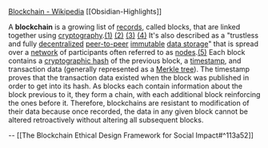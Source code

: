 [Blockchain - Wikipedia](https://en.wikipedia.org/wiki/Blockchain) [[Obsidian-Highlights]]

A **blockchain** is a growing list of [records](https://en.wikipedia.org/wiki/Record_(computer_science)), called blocks, that are linked together using [cryptography](https://en.wikipedia.org/wiki/Cryptography).[(1)](https://en.wikipedia.org/wiki/Blockchain#cite_note-fortune20160515-1) [(2)](https://en.wikipedia.org/wiki/Blockchain#cite_note-nyt20160521-2) [(3)](https://en.wikipedia.org/wiki/Blockchain#cite_note-te20151031-3) [(4)](https://en.wikipedia.org/wiki/Blockchain#cite_note-cryptocurrencytech-4) It's also described as a "trustless and fully [decentralized](https://en.wikipedia.org/wiki/Decentralization) [peer-to-peer](https://en.wikipedia.org/wiki/Peer-to-peer) [immutable](https://en.wikipedia.org/wiki/Immutable_object) [data storage](https://en.wikipedia.org/wiki/Data_storage)" that is spread over a [network](https://en.wikipedia.org/wiki/Computer_network) of participants often referred to as [nodes](https://en.wikipedia.org/wiki/Node_(networking)).[(5)](https://en.wikipedia.org/wiki/Blockchain#cite_note-FOOTNOTEKnirschUnterwegerEngel20192-5) Each block contains a [cryptographic hash](https://en.wikipedia.org/wiki/Cryptographic_hash_function) of the previous block, a [timestamp](https://en.wikipedia.org/wiki/Trusted_timestamping), and transaction data (generally represented as a [Merkle tree](https://en.wikipedia.org/wiki/Merkle_tree)). The timestamp proves that the transaction data existed when the block was published in order to get into its hash. As blocks each contain information about the block previous to it, they form a chain, with each additional block reinforcing the ones before it. Therefore, blockchains are resistant to modification of their data because once recorded, the data in any given block cannot be altered retroactively without altering all subsequent blocks.

--
[[The Blockchain Ethical Design Framework for Social Impact#^113a52]]